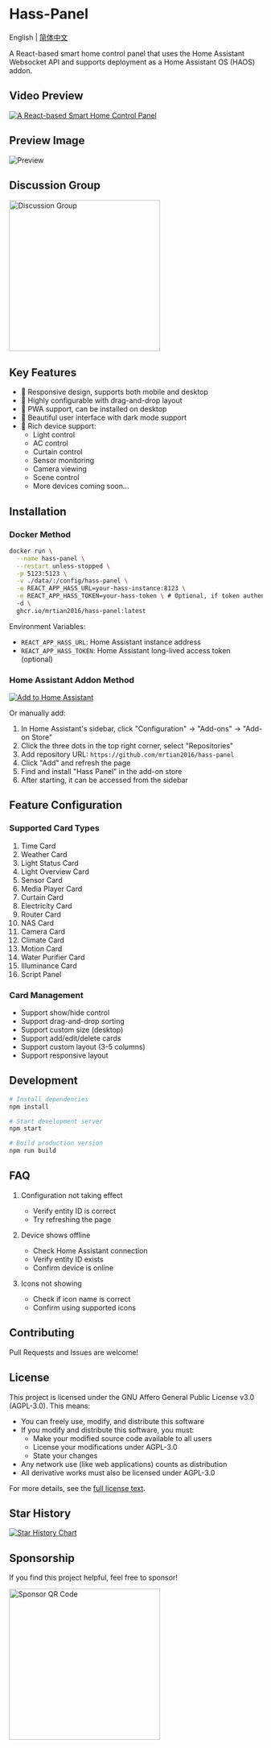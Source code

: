 # Hass-Panel

English | [简体中文](README.md)

A React-based smart home control panel that uses the Home Assistant Websocket API and supports deployment as a Home Assistant OS (HAOS) addon.

## Video Preview
[![A React-based Smart Home Control Panel]( https://i.imgur.com/PpbbnAS.png )](https://www.bilibili.com/video/BV1yxfaYHE5A/?share_source=copy_web&vd_source=3ef738469d1538347bdba19ea015dbd7)

## Preview Image
![Preview](https://i.imgur.com/ZV71KM8.jpeg)

## Discussion Group

<img src="https://i.imgur.com/M6wEC8M.jpeg" width="300" alt="Discussion Group" />

## Key Features

- 📱 Responsive design, supports both mobile and desktop
- 🔧 Highly configurable with drag-and-drop layout
- 🚀 PWA support, can be installed on desktop
- 🎨 Beautiful user interface with dark mode support
- 🔌 Rich device support:
  - Light control
  - AC control
  - Curtain control
  - Sensor monitoring
  - Camera viewing
  - Scene control
  - More devices coming soon...

## Installation

### Docker Method
```bash
docker run \
  --name hass-panel \
  --restart unless-stopped \
  -p 5123:5123 \
  -v ./data/:/config/hass-panel \
  -e REACT_APP_HASS_URL=your-hass-instance:8123 \
  -e REACT_APP_HASS_TOKEN=your-hass-token \ # Optional, if token authentication is needed
  -d \
  ghcr.io/mrtian2016/hass-panel:latest
```

Environment Variables:
- `REACT_APP_HASS_URL`: Home Assistant instance address
- `REACT_APP_HASS_TOKEN`: Home Assistant long-lived access token (optional)

### Home Assistant Addon Method

[![Add to Home Assistant](https://my.home-assistant.io/badges/supervisor_add_addon_repository.svg)](https://my.home-assistant.io/redirect/supervisor_add_addon_repository/?repository_url=https%3A%2F%2Fgithub.com%2Fmrtian2016%2Fhass-panel-beta)

Or manually add:

1. In Home Assistant's sidebar, click "Configuration" -> "Add-ons" -> "Add-on Store"
2. Click the three dots in the top right corner, select "Repositories"
3. Add repository URL: `https://github.com/mrtian2016/hass-panel`
4. Click "Add" and refresh the page
5. Find and install "Hass Panel" in the add-on store
6. After starting, it can be accessed from the sidebar

## Feature Configuration

### Supported Card Types

1. Time Card
2. Weather Card
3. Light Status Card
4. Light Overview Card
5. Sensor Card
6. Media Player Card
7. Curtain Card
8. Electricity Card
9. Router Card
10. NAS Card
11. Camera Card
12. Climate Card
13. Motion Card
14. Water Purifier Card
15. Illuminance Card
16. Script Panel

### Card Management

- Support show/hide control
- Support drag-and-drop sorting
- Support custom size (desktop)
- Support add/edit/delete cards
- Support custom layout (3-5 columns)
- Support responsive layout

## Development

```bash
# Install dependencies
npm install

# Start development server
npm start

# Build production version
npm run build
```

## FAQ

1. Configuration not taking effect
   - Verify entity ID is correct
   - Try refreshing the page

2. Device shows offline
   - Check Home Assistant connection
   - Verify entity ID exists
   - Confirm device is online

3. Icons not showing
   - Check if icon name is correct
   - Confirm using supported icons

## Contributing

Pull Requests and Issues are welcome!

## License

This project is licensed under the GNU Affero General Public License v3.0 (AGPL-3.0). This means:

- You can freely use, modify, and distribute this software
- If you modify and distribute this software, you must:
  - Make your modified source code available to all users
  - License your modifications under AGPL-3.0
  - State your changes
- Any network use (like web applications) counts as distribution
- All derivative works must also be licensed under AGPL-3.0

For more details, see the [full license text](https://www.gnu.org/licenses/agpl-3.0.en.html).

## Star History

[![Star History Chart](https://api.star-history.com/svg?repos=mrtian2016/hass-panel&type=Date)](https://star-history.com/#mrtian2016/hass-panel&Date)

## Sponsorship

If you find this project helpful, feel free to sponsor!

<img src="https://i.imgur.com/qYhxNZx.jpeg" width="300" alt="Sponsor QR Code" /> 